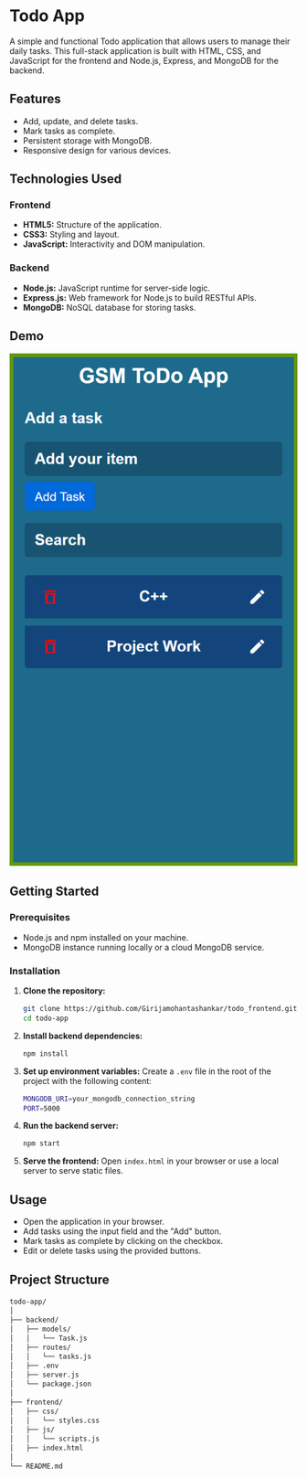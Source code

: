 # Todo App

A simple and functional Todo application that allows users to manage their daily tasks. This full-stack application is built with HTML, CSS, and JavaScript for the frontend and Node.js, Express, and MongoDB for the backend.

## Features

- Add, update, and delete tasks.
- Mark tasks as complete.
- Persistent storage with MongoDB.
- Responsive design for various devices.

## Technologies Used

### Frontend

- **HTML5:** Structure of the application.
- **CSS3:** Styling and layout.
- **JavaScript:** Interactivity and DOM manipulation.

### Backend

- **Node.js:** JavaScript runtime for server-side logic.
- **Express.js:** Web framework for Node.js to build RESTful APIs.
- **MongoDB:** NoSQL database for storing tasks.

## Demo

![Demo Image](image/home.png)

## Getting Started

### Prerequisites

- Node.js and npm installed on your machine.
- MongoDB instance running locally or a cloud MongoDB service.

### Installation

1. **Clone the repository:**
    ```sh
    git clone https://github.com/Girijamohantashankar/todo_frontend.git
    cd todo-app
    ```

2. **Install backend dependencies:**
    ```sh
    npm install
    ```

3. **Set up environment variables:** Create a `.env` file in the root of the project with the following content:
    ```sh
    MONGODB_URI=your_mongodb_connection_string
    PORT=5000
    ```

4. **Run the backend server:**
    ```sh
    npm start
    ```

5. **Serve the frontend:** Open `index.html` in your browser or use a local server to serve static files.

## Usage

- Open the application in your browser.
- Add tasks using the input field and the "Add" button.
- Mark tasks as complete by clicking on the checkbox.
- Edit or delete tasks using the provided buttons.

## Project Structure

```plaintext
todo-app/
│
├── backend/
│   ├── models/
│   │   └── Task.js
│   ├── routes/
│   │   └── tasks.js
│   ├── .env
│   ├── server.js
│   └── package.json
│
├── frontend/
│   ├── css/
│   │   └── styles.css
│   ├── js/
│   │   └── scripts.js
│   ├── index.html
│
└── README.md

